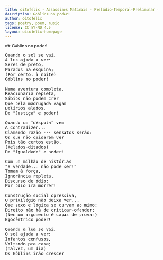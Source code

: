 ```yaml
---
title: oitofelix - Assassinos Matinais - Prelúdio-Temporal-Preliminar - Góblins no poder!
description: Goblins no poder!
author: oitofelix
tags: poetry, poem, music
license: CC BY-ND 4.0
layout: oitofelix-homepage
---
```

<div id="markdown" markdown="1">
## Góblins no poder!

<pre class="poem">
Quando o sol se vai,
A lua ajuda a ver:
Seres de preto,
Parados na esquina;
(Por certo, à noite)
Góblins no poder!

Numa aventura completa,
Reacionária repleta,
Sábios não podem crer
Que pela madrugada vagam
Delírios alados,
De "Justiça" e poder!

Quando um "déspota" vem,
A contradizer...
Clamando razão --- sensatos serão:
Os que não quiserem ver.
Pois tão certos estão,
(Velados-ditados)
De "Igualdade" e poder!

Com um milhão de histórias
"A verdade... não pode ser!"
Tomam à força,
Ignorância repleta,
Discurso de ódio:
Por ódio irá morrer!

Construção social opressiva,
O privilégio não deixa ver...
Que sexo e lógica se curvam ao mimo;
Direito não há de criticar-ofender;
(Nenhum argumento é capaz de provar)
Egocêntrico poder!

Quando a lua se vai,
O sol ajuda a ver:
Infantos confusos,
Voltando pra casa;
(Talvez, um dia)
Os Góblins irão crescer!
</pre>

</div>
